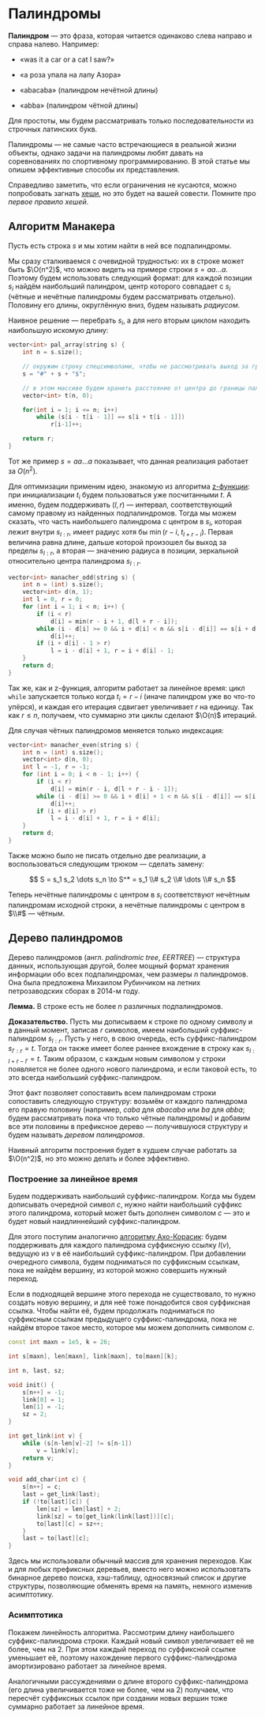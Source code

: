 # Палиндромы

**Палиндром** — это фраза, которая читается одинаково слева направо и справа налево. Например:

- «was it a car or a cat I saw?»

- «а роза упала на лапу Азора»

- «abacaba» (палиндром нечётной длины)

- «abba» (палиндром чётной длины)

Для простоты, мы будем рассматривать только последовательности из строчных латинских букв.

Палиндромы — не самые часто встречающиеся в реальной жизни объекты, однако задачи на палиндромы любят давать на соревнованиях по спортивному программированию. В этой статье мы опишем эффективные способы их представления.

Справедливо заметить, что если ограничения не кусаются, можно попробовать загнать [хеши](hash.html), но это будет на вашей совести. Помните про _первое правило хешей_.

## Алгоритм Манакера

Пусть есть строка $s$ и мы хотим найти в ней все подпалиндромы.

Мы сразу сталкиваемся с очевидной трудностью: их в строке может быть $\O(n^2)$, что можно видеть на примере строки $s = aa \ldots a$. Поэтому будем использовать следующий формат: для каждой позиции $s_i$ найдём наибольший палиндром, центр которого совпадает с $s_i$ (чётные и нечётные палиндромы будем рассматривать отдельно). Половину его длины, округлённую вниз, будем называть *радиусом*.

Наивное решение — перебрать $s_i$, а для него вторым циклом находить наибольшую искомую длину: 

```cpp
vector<int> pal_array(string s) {
    int n = s.size();

    // окружим строку спецсимволами, чтобы не рассматривать выход за границы
    s = "#" + s + "$";

    // в этом массиве будем хранить расстояние от центра до границы палиндрома
    vector<int> t(n, 0);

    for(int i = 1; i <= n; i++)
        while (s[i - t[i - 1]] == s[i + t[i - 1]])
            r[i-1]++;

    return r;
}
```

Тот же пример $s = aa\dots a$ показывает, что данная реализация работает за $O(n^2)$.

Для оптимизации применим идею, знакомую из алгоритма [z-функции](str.html): при инициализации $t_i$ будем пользоваться уже посчитанными $t$. А именно, будем поддерживать $(l, r)$ — интервал, соответствующий самому правому из найденных подпалиндромов. Тогда мы можем сказать, что часть наибольшего палиндрома с центром в $s_i$, которая лежит внутри $s_{l:r}$, имеет радиус хотя бы $\min(r-i, \; t_{l+r-i})$. Первая величина равна длине, дальше которой произошел бы выход за пределы $s_{l:r}$, а вторая — значению радиуса в позиции, зеркальной относительно центра палиндрома $s_{l:r}$.

```cpp
vector<int> manacher_odd(string s) {
    int n = (int) s.size();
    vector<int> d(n, 1);
    int l = 0, r = 0;
    for (int i = 1; i < n; i++) {
        if (i < r)
            d[i] = min(r - i + 1, d[l + r - i]);
        while (i - d[i] >= 0 && i + d[i] < n && s[i - d[i]] == s[i + d[i]])
            d[i]++;
        if (i + d[i] - 1 > r)
            l = i - d[i] + 1, r = i + d[i] - 1;
    }
    return d;
}
```

Так же, как и z-функция, алгоритм работает за линейное время: цикл `while` запускается только когда $t_i = r - i$ (иначе палиндром уже во что-то упёрся), и каждая его итерация сдвигает увеличивает $r$ на единицу. Так как $r \leq n$, получаем, что суммарно эти циклы сделают $\O(n)$ итераций.

Для случая чётных палиндромов меняется только индексация:

```cpp
vector<int> manacher_even(string s) {
    int n = (int) s.size();
    vector<int> d(n, 0);
    int l = -1, r = -1;
    for (int i = 0; i < n - 1; i++) {
        if (i < r)
            d[i] = min(r - i, d[l + r - i - 1]);
        while (i - d[i] >= 0 && i + d[i] + 1 < n && s[i - d[i]] == s[i + d[i] + 1])
            d[i]++;
        if (i + d[i] > r)
            l = i - d[i] + 1, r = i + d[i];
    }
    return d;
}
```

Также можно было не писать отдельно две реализации, а воспользоваться следующим трюком — сделать замену:

$$
S = s_1 s_2 \dots s_n \to S^* = s_1 \\# s_2 \\# \dots \\# s_n
$$

Теперь нечётные палиндромы с центром в $s_i$ соответствуют нечётным палиндромам исходной строки, а нечётные палиндромы с центром в $\\#$ — чётным.

## Дерево палиндромов

Дерево палиндромов (англ. *palindromic tree*, *EERTREE*) — структура данных, использующая другой, более мощный формат хранения информации обо всех подпалиндромах, чем размеры $n$ палиндромов. Она была предложена Михаилом Рубинчиком на летних петрозаводских сборах в 2014-м году.

**Лемма.** В строке есть не более $n$ различных подпалиндромов.

**Доказательство.** Пусть мы дописываем к строке по одному символу и в данный момент, записав $r$ символов, имеем наибольший суффикс-палиндром $s_{l:r}$. Пусть у него, в свою очередь, есть суффикс-палиндром $s_{l':r} = t$. Тогда он также имеет более раннее вхождение в строку как $s_{l:l+r-l'} = t$. Таким образом, с каждым новым символом у строки появляется не более одного нового палиндрома, и если таковой есть, то это всегда наибольший суффикс-палиндром.

Этот факт позволяет сопоставить всем палиндромам строки сопоставить следующую структуру: возьмём от каждого палиндрома его правую половину (например, $caba$ для $abacaba$ или $ba$ для $abba$; будем рассматривать пока что только чётные палиндромы) и добавим все эти половины в префиксное дерево — получившуюся структуру и будем называть *деревом палиндромов*.

Наивный алгоритм построения будет в худшем случае работать за $\O(n^2)$, но это можно делать и более эффективно.

### Построение за линейное время

Будем поддерживать наибольший суффикс-палиндром. Когда мы будем дописывать очередной символ $c$, нужно найти наибольший суффикс этого палиндрома, который может быть дополнен символом $c$ — это и будет новый наидлиннейший суффикс-палиндром.

Для этого поступим аналогично [алгоритму Ахо-Корасик](trie.html): будем поддерживать для каждого палиндрома суффиксную ссылку $l(v)$, ведущую из $v$ в её наибольший суффикс-палиндром. При добавлении очередного символа, будем подниматься по суффиксным ссылкам, пока не найдём вершину, из которой можно совершить нужный переход.

Если в подходящей вершине этого перехода не существовало, то нужно создать новую вершину, и для неё тоже понадобится своя суффиксная ссылка. Чтобы найти её, будем продолжать подниматься по суффиксным ссылкам предыдущего суффикс-палиндрома, пока не найдём второе такое место, которое мы можем дополнить символом $c$.

```cpp
const int maxn = 1e5, k = 26;

int s[maxn], len[maxn], link[maxn], to[maxn][k];

int n, last, sz;

void init() {
    s[n++] = -1;
    link[0] = 1;
    len[1] = -1;
    sz = 2;
}

int get_link(int v) {
    while (s[n-len[v]-2] != s[n-1])
        v = link[v];
    return v;
}

void add_char(int c) {
    s[n++] = c;
    last = get_link(last);
    if (!to[last][c]) {
        len[sz] = len[last] + 2;
        link[sz] = to[get_link(link[last])][c];
        to[last][c] = sz++;
    }
    last = to[last][c];
}
```

Здесь мы использовали обычный массив для хранения переходов. Как и для любых префиксных деревьев, вместо него можно использовтать бинарное дерево поиска, хэш-таблицу, односвязный список и другие структуры, позволяющие обменять время на память, немного изменив асимптотику.

### Асимптотика

Покажем линейность алгоритма. Рассмотрим длину наибольшего суффикс-палиндрома строки. Каждый новый символ увеличивает её не более, чем на 2. При этом каждый переход по суффиксной ссылке уменьшает её, поэтому нахождение первого суффикс-палиндрома амортизировано работает за линейное время.

Аналогичными рассуждениями о длине второго суффикс-палиндрома (его длина увеличивается тоже не более, чем на 2) получаем, что пересчёт суффиксных ссылок при создании новых вершин тоже суммарно работает за линейное время.
